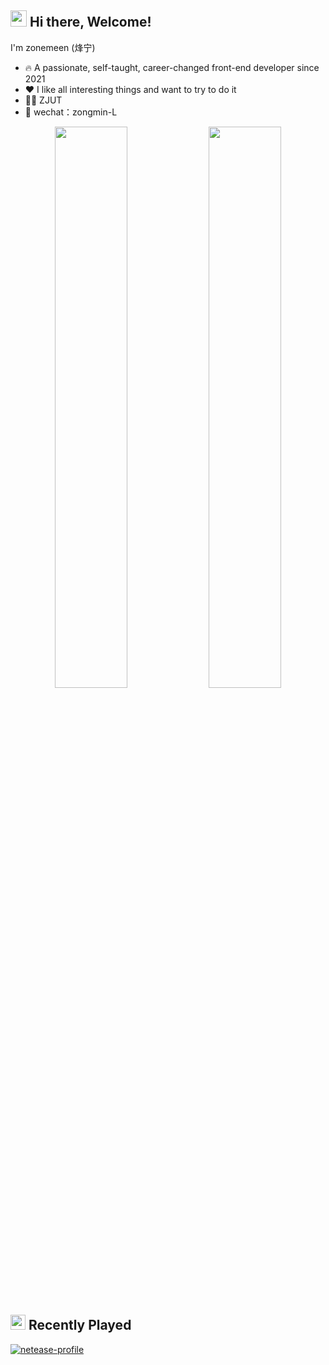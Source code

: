 ## <img src="https://emojis.slackmojis.com/emojis/images/1579216111/7550/pikachu_wave.gif?1579216111" width="26" /> Hi there, Welcome!

I'm zonemeen (烽宁)

- 🔥 A passionate, self-taught, career-changed front-end developer since 2021
- ❤️ I like all interesting things and want to try to do it
- 👨‍🎓 ZJUT
- 💬 wechat：zongmin-L

<p align="center">
  <img width="48%" src="https://github-readme-stats.vercel.app/api?username=zonemeen&show_icons=true&theme=tokyonight" />
  <img width="48%" src="https://github-readme-streak-stats.herokuapp.com/?user=zonemeen&theme=tokyonight" />
</p>

## <img src="https://emojis.slackmojis.com/emojis/images/1643515478/14993/music_level.gif?1643515478" width="24" /> Recently Played

[![netease-profile](https://netease-recent-profile.vercel.app/?id=126764012)](https://netease-recent-profile.vercel.app/?id=126764012)
